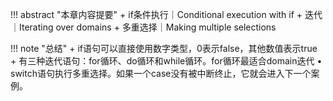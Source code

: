 !!! abstract "本章内容提要"
    + if条件执行｜Conditional execution with if
    + 迭代｜Iterating over domains
    + 多重选择｜Making multiple selections

!!! note "总结"
    + if语句可以直接使用数字类型，0表示false，其他数值表示true
    + 有三种迭代语句：for循环、do循环和while循环。for循环最适合domain迭代
    • switch语句执行多重选择。如果一个case没有被中断终止，它就会进入下一个案例。
    